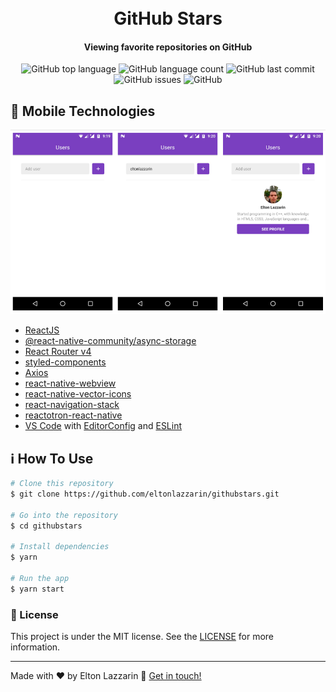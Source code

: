 <h1 align="center"> 
    <img alt="" src="" />
    <br>
    GitHub Stars
</h1>

<h4 align="center">
  Viewing favorite repositories on GitHub
</h4>
<p align="center">
  <img alt="GitHub top language" src="https://img.shields.io/github/languages/top/eltonlazzarin/githubstars">
  
  <img alt="GitHub language count" src="https://img.shields.io/github/languages/count/eltonlazzarin/githubstars">
  
  <img alt="GitHub last commit" src="https://img.shields.io/github/last-commit/eltonlazzarin/githubstars">
  
  <img alt="GitHub issues" src="https://img.shields.io/github/issues/eltonlazzarin/githubstars">

  <img alt="GitHub" src="https://img.shields.io/github/license/eltonlazzarin/githubstars">

## :rocket: Mobile Technologies

<img alt="GitHub Issues" src="https://github.com/eltonlazzarin/githubstars/blob/master/apppages.png">

- [ReactJS](https://reactjs.org/)
- [@react-native-community/async-storage](https://github.com/react-native-community/async-storage)
- [React Router v4](https://github.com/ReactTraining/react-router)
- [styled-components](https://www.styled-components.com/)
- [Axios](https://github.com/axios/axios)
- [react-native-webview](https://github.com/react-native-community/react-native-webview)
- [react-native-vector-icons](https://github.com/oblador/react-native-vector-icons)
- [react-navigation-stack](https://github.com/react-navigation/stack)
- [reactotron-react-native](https://github.com/infinitered/reactotron)
- [VS Code](https://code.visualstudio.com) with [EditorConfig](https://marketplace.visualstudio.com/items?itemName=EditorConfig.EditorConfig) and [ESLint](https://marketplace.visualstudio.com/items?itemName=dbaeumer.vscode-eslint)

## :information_source: How To Use

```bash
# Clone this repository
$ git clone https://github.com/eltonlazzarin/githubstars.git

# Go into the repository
$ cd githubstars

# Install dependencies
$ yarn

# Run the app
$ yarn start
```

### :memo: License

This project is under the MIT license. See the [LICENSE](https://github.com/eltonlazzarin/githubstars/blob/master/LICENSE) for more information.

---

Made with ♥ by Elton Lazzarin :wave: [Get in touch!](https://www.linkedin.com/in/eltonlazzarin/)


